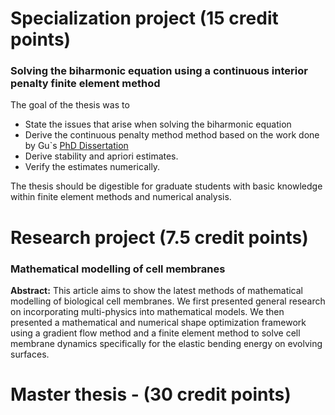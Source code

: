 

# Specialization project (15 credit points) 
### Solving the biharmonic equation using a continuous interior penalty finite element method
The goal of the thesis was to
- State the issues that arise when solving the biharmonic equation
- Derive the continuous penalty method method based on the work done by Gu`s [PhD Dissertation](https://digitalcommons.lsu.edu/gradschool_dissertations/1744/)
- Derive stability and apriori estimates.
- Verify the estimates numerically.

The thesis should be digestible for graduate students with basic knowledge within finite element methods and numerical analysis.


# Research project (7.5 credit points) 

### Mathematical modelling of cell membranes 
**Abstract:** This article aims to show the latest methods of mathematical modelling of biological cell membranes. We first presented general research on incorporating multi-physics into mathematical models. We then presented a mathematical and numerical shape optimization framework using a gradient flow method and a finite element method to solve cell membrane dynamics specifically for the elastic bending energy on evolving surfaces.



# Master thesis - (30 credit points) 

